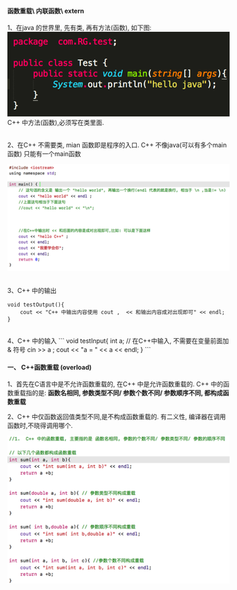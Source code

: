 #### 函数重载\ 内联函数\ extern

1、在java 的世界里, 先有类, 再有方法(函数), 如下图:
![](/assets/helloJava.png)
C++ 中方法(函数),必须写在类里面.


<br>
2、在C++ 不需要类, mian 函数即是程序的入口. C++ 不像java(可以有多个main函数) 只能有一个main函数

![](/assets/Snip20190109_5.png)

<br>
3、C++ 中的输出

```
void testOutput(){
    cout << "C++ 中输出内容使用 cout ,  << 和输出内容成对出现即可" << endl;
}
```

<br>
4、C++ 中的输入
```
void testInput{
    int a;
    // 在C++中输入, 不需要在变量前面加 & 符号
    cin >> a ;
    cout << "a = " << a << endl;
}
```


#### 一、 C++函数重载 (overload)

1、首先在C语言中是不允许函数重载的, 在C++ 中是允许函数重载的.
C++ 中的函数重载指的是: **函数名相同, 参数类型不同/ 参数个数不同/ 参数顺序不同, 都构成函数重载**

2、C++ 中仅函数返回值类型不同,是不构成函数重载的. 有二义性, 编译器在调用函数时,不晓得调用哪个.

![](/assets/Snip20190109_6.png)



